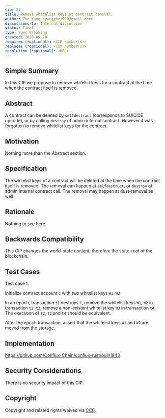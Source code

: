 ```yaml
---
cip: 27
title: Remove whitelist keys at contract removal.
author: Zhe Yang <yangzhe1990@gmail.com>
discussions-to: Internal discussion
status: Final
type: Spec Breaking
created: 2020-09-20
requires (*optional): <CIP number(s)>
replaces (*optional): <CIP number(s)>
resolution (*optional): <URL>
---
```


<!--You can leave these HTML comments in your merged CIP and delete the visible duplicate text guides, they will not appear and may be helpful to refer to if you edit it again. This is the suggested template for new CIPs. Note that a CIP number will be assigned by an editor. When opening a pull request to submit your CIP, please use an abbreviated title in the filename, `CIP-draft_title_abbrev.md`. The title should be 44 characters or less.-->

## Simple Summary

In this CIP we propose to remove whitelist keys for a contract at the time when the contract itself is removed.

## Abstract

A contract can be deleted by `selfdestruct` (corresponds to SUICIDE opcode), or by calling `destroy` of admin internal contract. However it was forgotten to remove whitelist keys for the contract.

## Motivation

Nothing more than the Abstract section.

## Specification

The whitelist keys of a contract will be deleted at the time when the contract itself is removed. The removal can happen at `selfdestruct`, or `destroy` of admin internal contract call. The removal may happen at dust-removal as well.

## Rationale

Nothing to see here.

## Backwards Compatibility

This CIP changes the world-state content, therefore the state-root of the blockchain.

## Test Cases

Test case 1.

Initialize contract account `C` with two whitelist keys `W1`. `W2`

In an epoch, transaction `t1` destroys `C`, remove the whitelist keys `W1`, `W2` in transaction `t2`, `t3`, remove a non-existent whitelist key `W3` in transaction `t4`. The execution of `t2`, `t3` and `t4` should be equivalent.

After the epoch transaction, assert that the whitelist keys `W1` and `W2` are moved from the storage.

## Implementation

https://github.com/Conflux-Chain/conflux-rust/pull/1843

## Security Considerations
There is no security impact of this CIP.

## Copyright
Copyright and related rights waived via [CC0](https://creativecommons.org/publicdomain/zero/1.0/).
